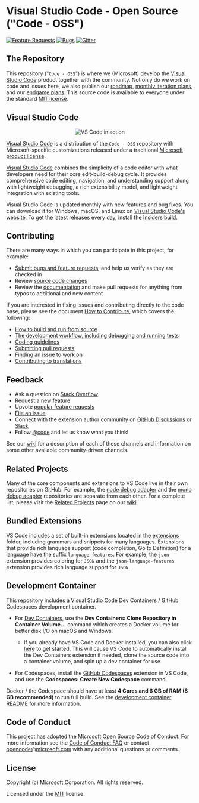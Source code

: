 # Visual Studio Code - Open Source ("Code - OSS")

[![Feature Requests](https://img.shields.io/github/issues/microsoft/vscode/feature-request.svg)](https://github.com/microsoft/vscode/issues?q=is%3Aopen+is%3Aissue+label%3Afeature-request+sort%3Areactions-%2B1-desc)
[![Bugs](https://img.shields.io/github/issues/microsoft/vscode/bug.svg)](https://github.com/microsoft/vscode/issues?utf8=✓&q=is%3Aissue+is%3Aopen+label%3Abug)
[![Gitter](https://img.shields.io/badge/chat-on%20gitter-yellow.svg)](https://gitter.im/Microsoft/vscode)

## The Repository

This repository ("`Code - OSS`") is where we (Microsoft) develop the
[Visual Studio Code](https://code.visualstudio.com) product together with the
community. Not only do we work on code and issues here, we also publish our
[roadmap](https://github.com/microsoft/vscode/wiki/Roadmap),
[monthly iteration plans](https://github.com/microsoft/vscode/wiki/Iteration-Plans),
and our
[endgame plans](https://github.com/microsoft/vscode/wiki/Running-the-Endgame).
This source code is available to everyone under the standard
[MIT license](https://github.com/microsoft/vscode/blob/main/LICENSE.txt).

## Visual Studio Code

<p align="center">
  <img alt="VS Code in action" src="https://user-images.githubusercontent.com/35271042/118224532-3842c400-b438-11eb-923d-a5f66fa6785a.png">
</p>

[Visual Studio Code](https://code.visualstudio.com) is a distribution of the
`Code - OSS` repository with Microsoft-specific customizations released under a
traditional [Microsoft product license](https://code.visualstudio.com/License/).

[Visual Studio Code](https://code.visualstudio.com) combines the simplicity of a
code editor with what developers need for their core edit-build-debug cycle. It
provides comprehensive code editing, navigation, and understanding support along
with lightweight debugging, a rich extensibility model, and lightweight
integration with existing tools.

Visual Studio Code is updated monthly with new features and bug fixes. You can
download it for Windows, macOS, and Linux on
[Visual Studio Code's website](https://code.visualstudio.com/Download). To get
the latest releases every day, install the
[Insiders build](https://code.visualstudio.com/insiders).

## Contributing

There are many ways in which you can participate in this project, for example:

-   [Submit bugs and feature requests](https://github.com/microsoft/vscode/issues),
    and help us verify as they are checked in
-   Review [source code changes](https://github.com/microsoft/vscode/pulls)
-   Review the [documentation](https://github.com/microsoft/vscode-docs) and
    make pull requests for anything from typos to additional and new content

If you are interested in fixing issues and contributing directly to the code
base, please see the document
[How to Contribute](https://github.com/microsoft/vscode/wiki/How-to-Contribute),
which covers the following:

-   [How to build and run from source](https://github.com/microsoft/vscode/wiki/How-to-Contribute)
-   [The development workflow, including debugging and running tests](https://github.com/microsoft/vscode/wiki/How-to-Contribute#debugging)
-   [Coding guidelines](https://github.com/microsoft/vscode/wiki/Coding-Guidelines)
-   [Submitting pull requests](https://github.com/microsoft/vscode/wiki/How-to-Contribute#pull-requests)
-   [Finding an issue to work on](https://github.com/microsoft/vscode/wiki/How-to-Contribute#where-to-contribute)
-   [Contributing to translations](https://aka.ms/vscodeloc)

## Feedback

-   Ask a question on
    [Stack Overflow](https://stackoverflow.com/questions/tagged/vscode)
-   [Request a new feature](CONTRIBUTING.md)
-   Upvote
    [popular feature requests](https://github.com/microsoft/vscode/issues?q=is%3Aopen+is%3Aissue+label%3Afeature-request+sort%3Areactions-%2B1-desc)
-   [File an issue](https://github.com/microsoft/vscode/issues)
-   Connect with the extension author community on
    [GitHub Discussions](https://github.com/microsoft/vscode-discussions/discussions)
    or [Slack](https://aka.ms/vscode-dev-community)
-   Follow [@code](https://twitter.com/code) and let us know what you think!

See our [wiki](https://github.com/microsoft/vscode/wiki/Feedback-Channels) for a
description of each of these channels and information on some other available
community-driven channels.

## Related Projects

Many of the core components and extensions to VS Code live in their own
repositories on GitHub. For example, the
[node debug adapter](https://github.com/microsoft/vscode-node-debug) and the
[mono debug adapter](https://github.com/microsoft/vscode-mono-debug)
repositories are separate from each other. For a complete list, please visit the
[Related Projects](https://github.com/microsoft/vscode/wiki/Related-Projects)
page on our [wiki](https://github.com/microsoft/vscode/wiki).

## Bundled Extensions

VS Code includes a set of built-in extensions located in the
[extensions](extensions) folder, including grammars and snippets for many
languages. Extensions that provide rich language support (code completion, Go to
Definition) for a language have the suffix `language-features`. For example, the
`json` extension provides coloring for `JSON` and the `json-language-features`
extension provides rich language support for `JSON`.

## Development Container

This repository includes a Visual Studio Code Dev Containers / GitHub Codespaces
development container.

-   For [Dev Containers](https://aka.ms/vscode-remote/download/containers), use
    the **Dev Containers: Clone Repository in Container Volume...** command
    which creates a Docker volume for better disk I/O on macOS and Windows.

    -   If you already have VS Code and Docker installed, you can also click
        [here](https://vscode.dev/redirect?url=vscode://ms-vscode-remote.remote-containers/cloneInVolume?url=https://github.com/microsoft/vscode)
        to get started. This will cause VS Code to automatically install the Dev
        Containers extension if needed, clone the source code into a container
        volume, and spin up a dev container for use.

-   For Codespaces, install the
    [GitHub Codespaces](https://marketplace.visualstudio.com/items?itemName=GitHub.codespaces)
    extension in VS Code, and use the **Codespaces: Create New Codespace**
    command.

Docker / the Codespace should have at least **4 Cores and 6 GB of RAM (8 GB
recommended)** to run full build. See the
[development container README](.devcontainer/README.md) for more information.

## Code of Conduct

This project has adopted the
[Microsoft Open Source Code of Conduct](https://opensource.microsoft.com/codeofconduct/).
For more information see the
[Code of Conduct FAQ](https://opensource.microsoft.com/codeofconduct/faq/) or
contact [opencode@microsoft.com](mailto:opencode@microsoft.com) with any
additional questions or comments.

## License

Copyright (c) Microsoft Corporation. All rights reserved.

Licensed under the [MIT](LICENSE.txt) license.
